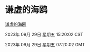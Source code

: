 # 谦虚的海鸥
[谦虚的海鸥](http://219.139.197.203:56308/qxdho/course/base/hotlink/index.php)

2023年 09月 29日 星期五 15:20:02 CST

2023年 09月 29日 星期五 07:20:02 GMT
